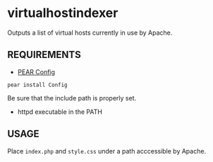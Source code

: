 virtualhostindexer
==================

Outputs a list of virtual hosts currently in use by Apache.


REQUIREMENTS
------------

* [PEAR Config](http://pear.php.net/package/Config/)

`pear install Config`

Be sure that the include path is properly set.

* httpd executable in the PATH

USAGE
-----

Place `index.php` and `style.css` under a path acccessible by Apache.